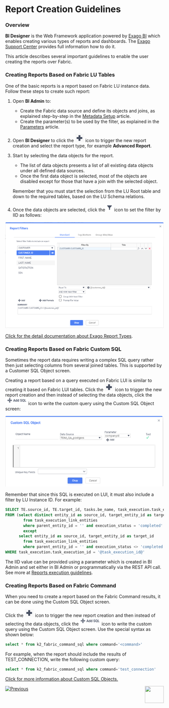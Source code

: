 # Report Creation Guidelines

### Overview

**BI Designer** is the Web Framework application powered by [Exago BI](https://support.exagoinc.com/hc/en-us) which enables creating various types of reports and dashboards. The [Exago Support Center](https://support.exagoinc.com/hc/en-us) provides full information how to do it.

This article describes several important guidelines to enable the user creating the reports over Fabric.

### Creating Reports Based on Fabric LU Tables

One of the basic reports is a report based on Fabric LU instance data. Follow these steps to create such report:

1. Open **BI Admin** to:

   * Create the Fabric data source and define its objects and joins, as explained step-by-step in the [Metadata Setup](03_Metadata_Setup.md) article. 
   * Create the parameter(s) to be used by the filter, as explained in the [Parameters](04_parameters.md) article.

2. Open **BI Designer** to click the ![image](images/create_icon.PNG) icon to trigger the new report creation and select the report type, for example **Advanced Report**. 

3. Start by selecting the data objects for the report. 

   * The list of data objects presents a list of all existing data objects under all defined data sources. 
   * Once the first data object is selected, most of the objects are disabled except for those that have a join with the selected object.


   Remember that you must start the selection from the LU Root table and down to the required tables, based on the LU Schema relations. 

4. Once the data objects are selected, click the![image](images/filter_icon.PNG) icon to set the filter by IID as follows:

![image](images/filter_definition.PNG)

[Click for the detail documentation about Exago Report Types](https://support.exagoinc.com/hc/en-us/articles/215451718-Report-Types).

### Creating Reports Based on Fabric Custom SQL

Sometimes the report data requires writing a complex SQL query rather then just selecting columns from several joined tables. This is supported by a Customer SQL Object screen.

Creating a report based on a query executed on Fabric LUI is similar to creating it based on Fabric LUI tables.  Click the ![image](images/create_icon.PNG) icon to trigger the new report creation and then instead of selecting the data objects, click the![image](images/add_sql_icon.PNG)icon to write the custom query using the Custom SQL Object screen:

![image](images/custom_sql_obj.PNG)

Remember that since this SQL is executed on LUI, it must also include a filter by LU Instance ID. For example:

~~~sql
SELECT TE.source_id, TE.target_id, tasks.be_name, task_execution.task_execution_id, 'Copied' as status
FROM (select distinct entity_id as source_id, target_entity_id as target_id
		from task_execution_link_entities
		where parent_entity_id = '' and execution_status = 'completed'
		except
	  select entity_id as source_id, target_entity_id as target_id
		from task_execution_link_entities
		where parent_entity_id = '' and execution_status <> 'completed') TE, tasks, task_execution
WHERE task_execution.task_execution_id = '@task_execution_id@'
~~~

The IID value can be provided using a parameter which is created in BI Admin and set either in BI Admin or programmatically via the REST API call. See more at [Reports execution guidelines](06_report_execution_guidelines.md). 

### Creating Reports Based on Fabric Command

When you need to create a report based on the Fabric Command results, it can be done using the Custom SQL Object screen. 

Click the ![image](images/create_icon.PNG) icon to trigger the new report creation and then instead of selecting the data objects, click the![image](images/add_sql_icon.PNG)icon to write the custom query using the Custom SQL Object screen. Use the special syntax as shown below:

~~~sql
select * from k2_fabric_command_sql where command='<command>'
~~~

For example, when the report should include the results of TEST_CONNECTION, write the following custom query:

~~~sql
select * from k2_fabric_command_sql where command='test_connection'
~~~



[Click for more information about Custom SQL Objects.](https://support.exagoinc.com/hc/en-us/articles/215330898-Data-Objects)





[![Previous](/articles/images/Previous.png)](04_parameters.md)[<img align="right" width="60" height="54" src="/articles/images/Next.png">](06_report_execution_guidelines.md)
